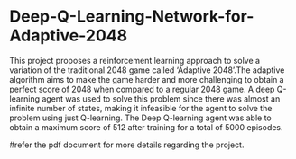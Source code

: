 # Deep-Q-Learning-Network-for-Adaptive-2048

This project proposes a reinforcement learning approach to solve a variation of
the traditional 2048 game called ‘Adaptive 2048’.The adaptive algorithm aims to
make the game harder and more challenging to obtain a perfect score of 2048 when
compared to a regular 2048 game. A deep Q-learning agent was used to solve this
problem since there was almost an infinite number of states, making it infeasible
for the agent to solve the problem using just Q-learning. The Deep Q-learning
agent was able to obtain a maximum score of 512 after training for a total of 5000
episodes.

#refer the pdf document for more details regarding the project.
